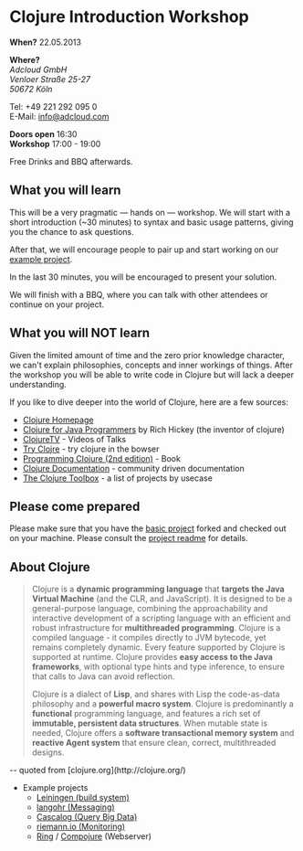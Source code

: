 # Clojure Introduction Workshop

**When?**	22.05.2013

**Where?**  
*Adcloud GmbH*  
*Venloer Straße 25-27*    
*50672 Köln*

Tel: +49 221 292 095 0   
E-Mail: info@adcloud.com  

**Doors open** 16:30  
**Workshop** 17:00 - 19:00

Free Drinks and BBQ afterwards.


## What you will learn

This will be a very pragmatic — hands on — workshop.
We will start with a short introduction (~30 minutes) to syntax and basic usage patterns, giving you the chance to ask questions.

After that, we will encourage people to pair up and start working on our [example project](https://github.com/adcloud/clojure-intro-workshop).

In the last 30 minutes, you will be encouraged to present your solution.

We will finish with a BBQ, where you can talk with other attendees or continue on your project.


## What you will NOT learn

Given the limited amount of time and the zero prior knowledge character, we can't explain philosophies, concepts and inner workings of things.
After the workshop you will be able to write code in Clojure but will lack a deeper understanding.

If you like to dive deeper into the world of Clojure, here are a few sources:

- [Clojure Homepage](http://clojure.org/)
- [Clojure for Java Programmers](http://www.youtube.com/user/ClojureTV) by Rich Hickey (the inventor of clojure)
- [ClojureTV](http://www.youtube.com/user/ClojureTV) - Videos of Talks
- [Try Clojre](http://tryclj.com/) - try clojure in the bowser
- [Programming Clojure (2nd edition)](http://pragprog.com/book/shcloj2/programming-clojure) - Book
- [Clojure Documentation](http://clojure-doc.org/) - community driven documentation 
- [The Clojure Toolbox](http://www.clojure-toolbox.com/) - a list of projects by usecase


## Please come prepared

Please make sure that you have the [basic project](https://github.com/adcloud/clojure-intro-workshop) forked and checked out on your machine.
Please consult the [project readme](https://github.com/adcloud/clojure-intro-workshop/blob/master/README.md) for details.


## About Clojure

<blockquote>
<p>
Clojure is a <strong>dynamic programming language</strong> that <strong>targets the Java Virtual Machine</strong> (and the CLR, and JavaScript). It is designed to be a general-purpose language, combining the approachability and interactive development of a scripting language with an efficient and robust infrastructure for <strong>multithreaded programming</strong>. Clojure is a compiled language - it compiles directly to JVM bytecode, yet remains completely dynamic. Every feature supported by Clojure is supported at runtime. Clojure provides <strong>easy access to the Java frameworks</strong>, with optional type hints and type inference, to ensure that calls to Java can avoid reflection.
</p>

<p>
Clojure is a dialect of <strong>Lisp</strong>, and shares with Lisp the code-as-data philosophy and a <strong>powerful macro system</strong>. Clojure is predominantly a <strong>functional</strong> programming language, and features a rich set of <strong>immutable, persistent data structures</strong>. When mutable state is needed, Clojure offers a <strong>software transactional memory system</strong> and <strong>reactive Agent system</strong> that ensure clean, correct, multithreaded designs.
</p>
</blockquote>
-- quoted from [clojure.org](http://clojure.org/)

- Example projects
	- [Leiningen (build system)](http://leiningen.org/)
	- [langohr (Messaging)](https://github.com/michaelklishin/langohr)
	- [Cascalog (Query Big Data)](https://github.com/nathanmarz/cascalog)
	- [riemann.io (Monitoring)](http://riemann.io/)
	- [Ring](https://github.com/ring-clojure/ring) / [Compojure](https://github.com/weavejester/compojure) (Webserver)
	